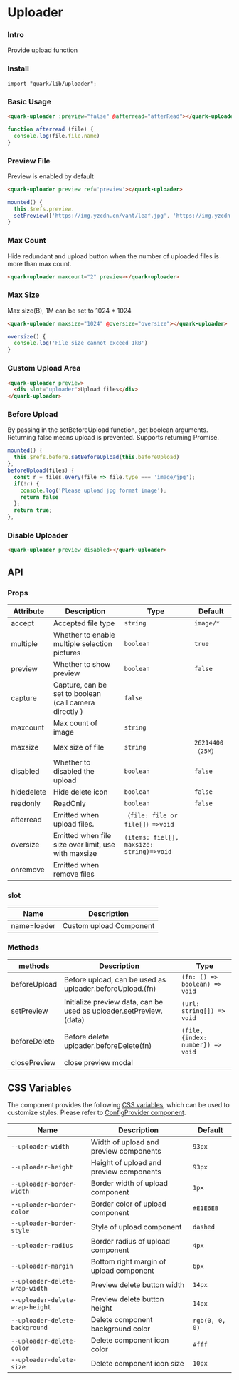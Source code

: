 # Uploader 

### Intro

Provide upload function

### Install

```tsx
import "quark/lib/uploader";
```

### Basic Usage
```html
<quark-uploader :preview="false" @afterread="afterRead"></quark-uploader>
```
```js
function afterread (file) {
  console.log(file.file.name)
}
```
### Preview File
Preview is enabled by default
```html
<quark-uploader preview ref='preview'></quark-uploader>
```
```js
mounted() {
  this.$refs.preview.
  setPreview(['https://img.yzcdn.cn/vant/leaf.jpg', 'https://img.yzcdn.cn/vant/leaf.jpg');
}
```
### Max Count

Hide redundant and upload button when the number of uploaded files is more than max count.

```html
<quark-uploader maxcount="2" preview></quark-uploader>
```
### Max Size
Max size(B), 1M can be set to 1024 * 1024

```html
<quark-uploader maxsize="1024" @oversize="oversize"></quark-uploader>
```
```js
oversize() {
  console.log('File size cannot exceed 1kB')
}
```

### Custom Upload Area

```html
<quark-uploader preview>
  <div slot="uploader">Upload files</div>
</quark-uploader>
```
### Before Upload

By passing in the setBeforeUpload function, get boolean arguments. Returning false means upload is prevented. Supports returning Promise.

```js
mounted() {
  this.$refs.before.setBeforeUpload(this.beforeUpload)
},
beforeUpload(files) {
  const r = files.every(file => file.type === 'image/jpg');
  if(!r) {
    console.log('Please upload jpg format image');
    return false
  };
  return true;
},
```
### Disable Uploader

```html
<quark-uploader preview disabled></quark-uploader>
```




## API

### Props

| Attribute         | Description                             | Type   | Default           |
|--------------|----------------------------------|--------|------------------|
| accept        | Accepted file type	 | `string`                     | `image/*`|
| multiple        | Whether to enable multiple selection pictures	 | `boolean `                 | `true`
| preview      | Whether to show preview            | `boolean`| `false`
| capture      | Capture, can be set to  boolean (call camera directly	) |      `false `       |
| maxcount      | Max count of image | `string`                 | 
| maxsize      | Max size of file	| `string `                |`26214400 （25M）` |
| disabled      | Whether to disabled the upload	| `boolean`                 | `false` |
 hidedelete     |  Hide delete icon        | `boolean`   | `false`|
| readonly     |  ReadOnly        | `boolean`   | `false`|
| afterread     |   Emitted when upload files.                | `（file: file or file[]）=>void`  ||
| oversize     |   Emitted when file size over limit, use with maxsize	       |`(items: fiel[], maxsize: string)=>void`     |  |
|onremove|  Emitted when remove files |
### slot
| Name         | Description                             | 
|--------------|----------------------------------|
| name=loader  | Custom upload Component         |               


### Methods

| methods         | Description                             | Type   |
|--------------|----------------------------------|--------|
| beforeUpload     |   Before upload, can be used as uploader.beforeUpload.(fn)                   |   `(fn: () => boolean) => void`      |
| setPreview     |   Initialize preview data, can be used as uploader.setPreview.(data)                   |    `(url: string[]) => void`      |
| beforeDelete     |  Before delete uploader.beforeDelete(fn)                   |    `(file, {index: number}) => void`      |
|closePreview | close preview modal |

## CSS Variables
The component provides the following [CSS variables](https://developer.mozilla.org/zh-CN/docs/Web/CSS/Using_CSS_custom_properties), which can be used to customize styles. Please refer to [ConfigProvider component](#/zh-CN/guide/theme).

| Name                     | Description                                  | Default          | 
| ------------------------ | -----------------------------------  | --------------- |
| `--uploader-width` | Width of upload and preview components                        |  `93px`
| `--uploader-height` | Height of upload and preview components                           |      `93px`|
| `--uploader-border-width` | Border width of upload component                     |      `1px`  |
| `--uploader-border-color` | Border color of upload component                      |    `#E1E6EB`   |
| `--uploader-border-style` | Style of upload component                    |      `dashed`  |
| `--uploader-radius` | Border radius of upload component                   |      `4px`  |
| `--uploader-margin` | Bottom right margin of upload component                  |      `6px`  |
| `--uploader-delete-wrap-width` | Preview delete button width                 |      `14px`  |
| `--uploader-delete-wrap-height`  | Preview delete button height                         |      `14px` |
| `--uploader-delete-background` | Delete component background color                |   `rgb(0, 0, 0)`  |
| `--uploader-delete-color` | Delete component icon color                 |     `#fff ` |
| `--uploader-delete-size` | Delete component icon size                |      `10px`  |